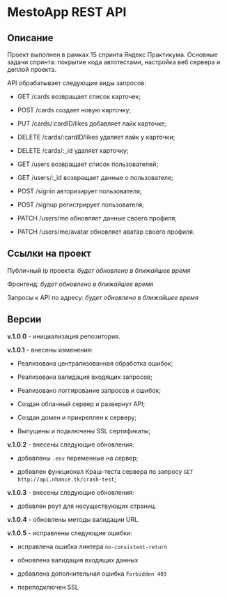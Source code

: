 # MestoApp REST API
## Описание

Проект выполнен в рамках 15 спринта Яндекс Практикума. Основные задачи спринта: покрытие кода автотестами, настройка веб сервера и деплой проекта.


API обрабатывает следующие виды запросов:

- GET /cards возвращает список карточек;
- POST /cards создает новую карточку;
- PUT /cards/:cardID/likes добавляет лайк карточке;
- DELETE /cards/:cardID/likes удаляет лайк у карточки;
- DELETE /cards/:\_id удаляет карточку;

- GET /users возвращает список пользователей;
- GET /users/:\_id возвращает данные о пользователе;
- POST /signin авторизирует пользователя;
- POST /signup регистрирует пользователя;
- PATCH /users/me обновляет данные своего профиля;
- PATCH /users/me/avatar обновляет аватар своего профиля.

## Ссылки на проект

Публичный ip проекта: _будет обновлено в ближайшее время_

Фронтенд: _будет обновлено в ближайшее время_

Запросы к API по адресу:  _будет обновлено в ближайшее время_


## Версии

**v.1.0.0** - инициализация репозитория.

**v.1.0.1** - внесены изменения:

+ Реализована централизованная обработка ошибок;

+ Реализована валидация входящих запросов;

+ Реализовано логгирование запросов и ошибок;

+ Создан облачный сервер и развернут API;

+ Создан домен и прикреплен к серверу;

+ Выпущены и подключены SSL сертификаты;

**v.1.0.2** - внесены следующие обновления:

+ добавлены ``.env`` переменные на сервер;

+ добавлен функционал Краш-теста сервера по запросу ``GET http://api.nhance.tk/crash-test``;

**v.1.0.3** - внесены следующие обновления:

+ добавлен роут для несуществующих страниц.

**v.1.0.4** - обновлены методы валидации URL.

**v.1.0.5** - исправлены следующие ошибки:

+ исправлена ошибка линтера ``no-consistent-return``

+ обновлена валидация входящих данных

+ добавлена дополнительная ошибка ``Forbidden 403``

+ переподключен SSL



